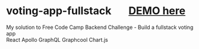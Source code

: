 # voting-app-fullstack   &nbsp; &nbsp; &nbsp; [DEMO here](http://voting-app-fullstack-zw.surge.sh/)
My solution to Free Code Camp Backend Challenge - Build a fullstack voting app <br/>
React   Apollo   GraphQL   Graphcool   Chart.js
